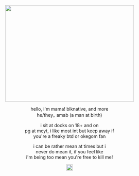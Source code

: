 
<p align="center">
<img src="https://github.com/toyhouses/toyhouses/assets/123710059/be986d95-f202-4ea4-8fff-009c6f0a4a21" width="400" height="300![2tppzn (1)
00" border=""/>
</p>
<p align="center"> hello, i'm mama! blknative, and more 
<br> he/they｡ amab (a man at birth)</p>
<p align="center"> i sit at docks on 18+ and on   <br> pg at mcyt, i like most int but keep away if <br> you're a freaky btd or okegom fan </p>
<p align="center"> i can be rather mean at times but i <br> never do mean it, if you feel like  <br> i'm being too mean you're free to kill me! </p>
<p align="center">
<p align="center">
<p align="center">
<img src="https://github.com/toyhouses/toyhouses/assets/123710059/a8723e05-32d1-4414-b863-6e8b50a8f321" width="20" height="20![2tppzn (1)
00" border=""/>
</p>
